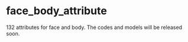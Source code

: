 # face_body_attribute

132 attributes for face and body. The codes and models will be released soon.
